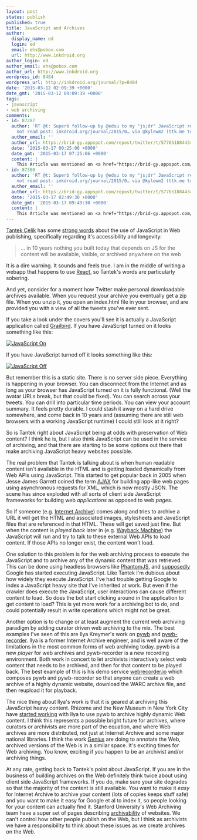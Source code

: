 ```yaml
---
layout: post
status: publish
published: true
title: JavaScript and Archives
author:
  display_name: ed
  login: ed
  email: ehs@pobox.com
  url: http://www.inkdroid.org
author_login: ed
author_email: ehs@pobox.com
author_url: http://www.inkdroid.org
wordpress_id: 8484
wordpress_url: http://inkdroid.org/journal/?p=8484
date: '2015-03-12 02:09:39 +0000'
date_gmt: '2015-03-12 09:09:39 +0000'
tags:
- javascript
- web archiving
comments:
- id: 87287
  author: 'RT @t: Superb follow-up by @edsu to my "js;dr" JavaScript required did
    not read post: inkdroid.org/journal/2015/0… via @kylewm2 (ttk.me t4aA4)'
  author_email: ''
  author_url: https://brid-gy.appspot.com/repost/twitter/t/577651884434944001/577731658281017344
  date: '2015-03-17 00:25:06 +0000'
  date_gmt: '2015-03-17 07:25:06 +0000'
  content: |
    This Article was mentioned on <a href="https://brid-gy.appspot.com/repost/twitter/t/577651884434944001/577731658281017344" rel="nofollow">brid-gy.appspot.com</a>
- id: 87300
  author: 'RT @t: Superb follow-up by @edsu to my "js;dr" JavaScript required did
    not read post: inkdroid.org/journal/2015/0… via @kylewm2 (ttk.me t4aA4)'
  author_email: ''
  author_url: https://brid-gy.appspot.com/repost/twitter/t/577651884434944001/577765199974952960
  date: '2015-03-17 02:49:30 +0000'
  date_gmt: '2015-03-17 09:49:30 +0000'
  content: |
    This Article was mentioned on <a href="https://brid-gy.appspot.com/repost/twitter/t/577651884434944001/577765199974952960" rel="nofollow">brid-gy.appspot.com</a>
---
```

<p><a href="https://en.wikipedia.org/wiki/Tantek_%C3%87elik">Tantek Çelik</a> has some <a href="http://tantek.com/2015/069/t1/js-dr-javascript-required-dead">strong words</a> about the use of JavaScript in Web publishing, specifically regarding it's accessibility and longevity:</p>
<blockquote>
<p>... in 10 years nothing you built today that depends on JS for the content will be available, visible, or archived anywhere on the web</p>
</blockquote>
<p>It is a dire warning. It sounds and feels true. I am in the middle of writing a webapp that happens to use <a href="https://facebook.github.io/react/">React</a>, so Tantek's words are particularly sobering.</p>
<p>And yet, consider for a moment how Twitter make personal downloadable archives available. When you request your archive you eventually get a zip file. When you unzip it, you open an index.html file in your browser, and are provided you with a view of all the tweets you've ever sent.</p>
<p>If you take a look under the covers you'll see it is actually a JavaScript application called <a href="https://www.quora.com/What-is-Grailbird">Grailbird</a>. If you have JavaScript turned on it looks something like this:</p>
<p><a href="http://inkdroid.org/images/tweet-archive-1.png"><img
class="img-responsive" src="http://inkdroid.org/images/tweet-archive-1.png" alt="JavaScript On" /></a></p>
<p>If you have JavaScript turned off it looks something like this:</p>
<p><a href="http://inkdroid.org/images/tweet-archive-2.png"><img
class="img-responsive" src="http://inkdroid.org/images/tweet-archive-2.png" alt="JavaScript Off" /></a></p>
<p>But remember this is a static site. There is no server side piece. Everything is happening in your browser. You can disconnect from the Internet and as long as your browser has JavaScript turned on it is fully functional. (Well the avatar URLs break, but that could be fixed). You can search across your tweets. You can drill into particular time periods. You can view your account summary. It feels pretty durable. I could stash it away on a hard drive somewhere, and come back in 10 years and (assuming there are still web browsers with a working JavaScript runtime) I could still look at it right?</p>
<p>So is Tantek right about JavaScript being at odds with preservation of Web content? I think he is, but I also think JavaScript can be used in the service of archiving, and that there are starting to be some options out there that make archiving JavaScript heavy websites possible.</p>
<p>The real problem that Tantek is talking about is when human readable content isn't available in the HTML and is getting loaded dynamically from Web APIs using JavaScript. This started to get popular back in 2005 when Jesse James Garrett coined the term <a href="https://en.wikipedia.org/wiki/Ajax_%28programming%29">AJAX</a> for building app-like web pages using asynchronous requests for XML, which is now mostly JSON. The scene has since exploded with all sorts of client side JavaScript frameworks for building web <em>applications</em> as opposed to web <em>pages</em>.</p>
<p>So if someone (e.g. <a href="http://archive.org">Internet Archive</a>) comes along and tries to archive a URL it will get the HTML and associated images, stylesheets and JavaScript files that are referenced in that HTML. These will get saved just fine. But when the content is <em>played back</em> later in (e.g. <a href="https://archive.org/web/">Wayback Machine</a>) the JavaScript will run and try to talk to these external Web APIs to load content. If those APIs no longer exist, the content won't load.</p>
<p>One solution to this problem is for the web archiving process to execute the JavaScript and to archive any of the dynamic content that was retrieved. This can be done using headless browsers like <a href="http://phantomjs.org/">PhantomJS</a>, and <a href="http://googlewebmastercentral.blogspot.com/2014/10/updating-our-technical-webmaster.html">supposedly</a> Google has started executing JavaScript. Like Tantek I'm dubious about how widely they execute JavaScript. I've had trouble getting Google to index a JavaScript heavy site that I've inherited at work. But even if the crawler does execute the JavaScript, user interactions can cause different content to load. So does the bot start clicking around in the application to get content to load? This is yet more work for a archiving bot to do, and could potentially result in write operations which might not be great.</p>
<p>Another option is to change or at least augment the current web archiving paradigm by adding curator driven web archiving to the mix. The best examples I've seen of this are Ilya Kreymer's work on <a href="https://github.com/ikreymer/pywb-webrecorder">pywb</a> and <a href="https://github.com/ikreymer/pywb-webrecorder">pywb-recorder</a>. Ilya is a former Internet Archive engineer, and is well aware of the limitations in the most common forms of web archiving today. pywb is a new <em>player</em> for web archives and pywb-recorder is a new recording environment. Both work in concert to let archivists interactively select web content that needs to be archived, and then for that content to be played back. The best example of this is his demo service <a href="https://webrecorder.io/">webrecorder.io</a> which composes pywb and pywb-recorder so that anyone can create a web archive of a highly dynamic website, download the WARC archive file, and then reupload it for playback.</p>
<p>The nice thing about Ilya's work is that it is geared at archiving this JavaScript heavy content. Rhizome and the New Museum in New York City have <a href="http://bits.blogs.nytimes.com/2014/10/19/a-new-tool-to-preserve-moments-on-the-internet/?_r=0">started working</a> with Ilya to use pywb to archive highly dynamic Web content. I think this represents a possible bright future for archives, where curators or archivists are more part of the equation, and where Web archives are more distributed, not just at Internet Archive and some major national libraries. I think the work <a href="http://genius.com">Genius</a> are doing to annotate the Web, archived versions of the Web is in a similar space. It's exciting times for Web archiving. You know, exciting if you happen to be an archivist and/or archiving things.</p>
<p>At any rate, getting back to Tantek's point about JavaScript. If you are in the business of building archives on the Web definitely think twice about using client side JavaScript frameworks. If you do, make sure your site degrades so that the majority of the content is still available. You want to make it <em>easy</em> for Internet Archive to archive your content (lots of copies keeps stuff safe) and you want to make it easy for Google et al to index it, so people looking for your content can actually find it. Stanford University's Web Archiving team have a super set of pages describing <a href="https://library.stanford.edu/projects/web-archiving/archivability">archivability</a> of websites. We can't control how other people publish on the Web, but I think as archivists we have a responsibility to think about these issues as we create archives on the Web.</p>
